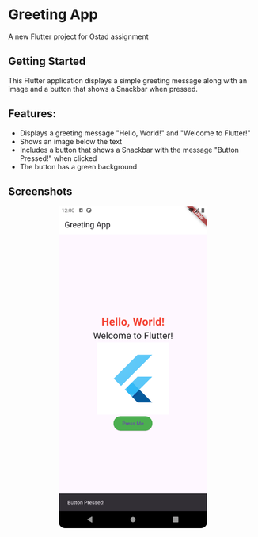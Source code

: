 # Greeting App
A new Flutter project for Ostad assignment

## Getting Started
This Flutter application displays a simple greeting message along with an image and a button that shows a Snackbar when pressed.

## Features:
- Displays a greeting message "Hello, World!" and "Welcome to Flutter!"
- Shows an image below the text
- Includes a button that shows a Snackbar with the message "Button Pressed!" when clicked
- The button has a green background

## Screenshots
<p align="center">
  <img src="screenshot.png" alt="Greeting App Screenshot" width="300"/>
</p>
